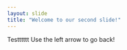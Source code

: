 ```yaml
---
layout: slide
title: "Welcome to our second slide!"
---
```

Testttttt
Use the left arrow to go back!
